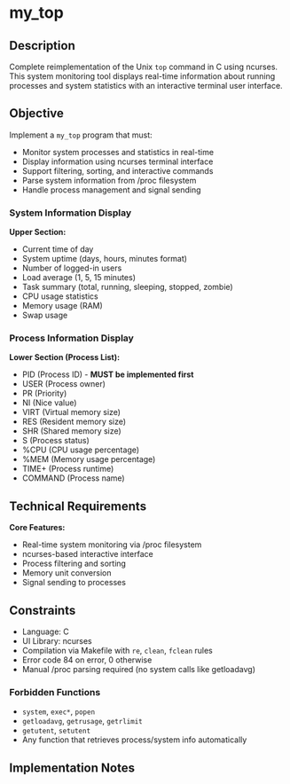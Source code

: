 # my_top

## Description
Complete reimplementation of the Unix `top` command in C using ncurses. This system monitoring tool displays real-time information about running processes and system statistics with an interactive terminal user interface.

## Objective
Implement a `my_top` program that must:
- Monitor system processes and statistics in real-time
- Display information using ncurses terminal interface
- Support filtering, sorting, and interactive commands
- Parse system information from /proc filesystem
- Handle process management and signal sending

### System Information Display
**Upper Section:**
- Current time of day
- System uptime (days, hours, minutes format)
- Number of logged-in users
- Load average (1, 5, 15 minutes)
- Task summary (total, running, sleeping, stopped, zombie)
- CPU usage statistics
- Memory usage (RAM)
- Swap usage

### Process Information Display
**Lower Section (Process List):**
- PID (Process ID) - **MUST be implemented first**
- USER (Process owner)
- PR (Priority)
- NI (Nice value)
- VIRT (Virtual memory size)
- RES (Resident memory size)
- SHR (Shared memory size)
- S (Process status)
- %CPU (CPU usage percentage)
- %MEM (Memory usage percentage)
- TIME+ (Process runtime)
- COMMAND (Process name)

## Technical Requirements

**Core Features:**
- Real-time system monitoring via /proc filesystem
- ncurses-based interactive interface
- Process filtering and sorting
- Memory unit conversion
- Signal sending to processes

## Constraints
- Language: C
- UI Library: ncurses
- Compilation via Makefile with `re`, `clean`, `fclean` rules
- Error code 84 on error, 0 otherwise
- Manual /proc parsing required (no system calls like getloadavg)

### Forbidden Functions
- `system`, `exec*`, `popen`
- `getloadavg`, `getrusage`, `getrlimit`
- `getutent`, `setutent`
- Any function that retrieves process/system info automatically

## Implementation Notes
